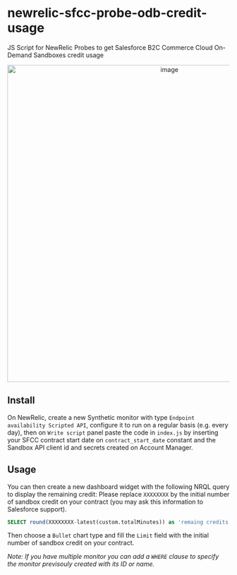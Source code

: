 # newrelic-sfcc-probe-odb-credit-usage
JS Script for NewRelic Probes to get Salesforce B2C Commerce Cloud On-Demand Sandboxes credit usage

<p align="center">
<img width="719" alt="image" src="https://user-images.githubusercontent.com/11783843/207866116-cb43e640-28a8-4b38-920d-f8e4ecded013.png">
</p>

## Install
On NewRelic, create a new Synthetic monitor with type `Endpoint availability Scripted API`, configure it to run on a regular basis (e.g. every day), then on `Write script` panel paste the code in `index.js` by inserting your SFCC contract start date on `contract_start_date` constant and the Sandbox API client id and secrets created on Account Manager.

## Usage
You can then create a new dashboard widget with the following NRQL query to display the remaining credit:
Please replace `XXXXXXXX` by the initial number of sandbox credit on your contract (you may ask this information to Salesforce support).

```sql
SELECT round(XXXXXXXX-latest(custom.totalMinutes)) as 'remaing credits' FROM SyntheticCheck ORDER BY timestamp DESC SINCE 365 days ago
```

Then choose a `Bullet` chart type and fill the `Limit` field with the initial number of sandbox credit on your contract.

*Note: If you have multiple monitor you can add a `WHERE` clause to specify the monitor previsouly created with its ID or name.*
